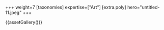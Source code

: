 +++
weight=7
[taxonomies]
expertise=["Art"]
[extra.poly]
hero="untitled-11.jpeg"
+++

{{assetGallery()}}